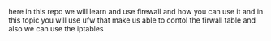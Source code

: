 here in this repo we will learn and use firewall and how you can use it and in this topic you will use ufw that make us able to contol the firwall table and also we can use the iptables
